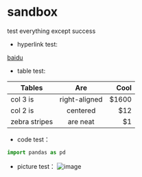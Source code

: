 # sandbox
test everything except success

- hyperlink test: 

[baidu](http://www.baidu.com)

- table test:

|Tables|Are|Cool|
|-|:-:|-:|
|col 3 is|right-aligned|$1600|
|col 2 is|centered|$12|
|zebra stripes|are neat|$1|

- code test：

```python
import pandas as pd
```

- picture test：
![image](http://img01.taopic.com/150508/318763-15050PU9398.jpg)
